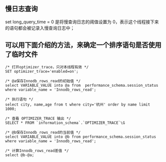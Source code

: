 ## 慢日志查询

set long_query_time = 0
是将慢查询日志的阈值设置为 0，表示这个线程接下来的语句都会被记录入慢查询日志中；

## 可以用下面介绍的方法，来确定一个排序语句是否使用了临时文件


	/* 打开optimizer_trace，只对本线程有效 */
	SET optimizer_trace='enabled=on'; 
	
	/* @a保存Innodb_rows_read的初始值 */
	select VARIABLE_VALUE into @a from  performance_schema.session_status where variable_name = 'Innodb_rows_read';
	
	/* 执行语句 */
	select city, name,age from t where city='杭州' order by name limit 1000; 
	
	/* 查看 OPTIMIZER_TRACE 输出 */
	SELECT * FROM `information_schema`.`OPTIMIZER_TRACE`\G
	
	/* @b保存Innodb_rows_read的当前值 */
	select VARIABLE_VALUE into @b from performance_schema.session_status where variable_name = 'Innodb_rows_read';
	
	/* 计算Innodb_rows_read差值 */
	select @b-@a;